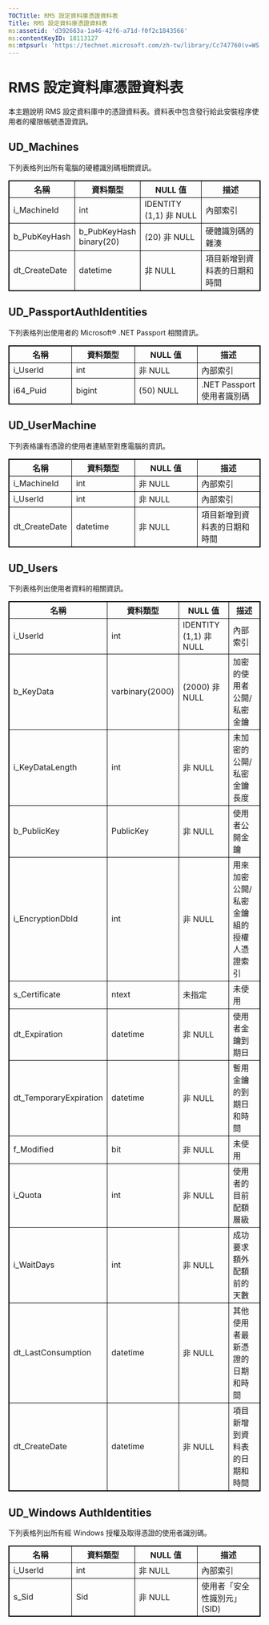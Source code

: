 ```yaml
---
TOCTitle: RMS 設定資料庫憑證資料表
Title: RMS 設定資料庫憑證資料表
ms:assetid: 'd392663a-1a46-42f6-a71d-f0f2c1843566'
ms:contentKeyID: 18113127
ms:mtpsurl: 'https://technet.microsoft.com/zh-tw/library/Cc747760(v=WS.10)'
---
```


RMS 設定資料庫憑證資料表
========================

本主題說明 RMS 設定資料庫中的憑證資料表。資料表中包含發行給此安裝程序使用者的權限帳號憑證資訊。

UD\_Machines
------------

下列表格列出所有電腦的硬體識別碼相關資訊。

<p></p> 
<table style="border:1px solid black;">
<colgroup>
<col width="25%" />
<col width="25%" />
<col width="25%" />
<col width="25%" />
</colgroup>
<thead>
<tr class="header">
<th style="border:1px solid black;" >名稱</th>
<th style="border:1px solid black;" >資料類型</th>
<th style="border:1px solid black;" >NULL 值</th>
<th style="border:1px solid black;" >描述</th>
</tr>
</thead>
<tbody>
<tr class="odd">
<td style="border:1px solid black;">i_MachineId</td>
<td style="border:1px solid black;">int</td>
<td style="border:1px solid black;">IDENTITY (1,1) 非 NULL</td>
<td style="border:1px solid black;">內部索引</td>
</tr>
<tr class="even">
<td style="border:1px solid black;">b_PubKeyHash</td>
<td style="border:1px solid black;">b_PubKeyHash binary(20)</td>
<td style="border:1px solid black;">(20) 非 NULL</td>
<td style="border:1px solid black;">硬體識別碼的雜湊</td>
</tr>
<tr class="odd">
<td style="border:1px solid black;">dt_CreateDate</td>
<td style="border:1px solid black;">datetime</td>
<td style="border:1px solid black;">非 NULL</td>
<td style="border:1px solid black;">項目新增到資料表的日期和時間</td>
</tr>
</tbody>
</table>
  
UD\_PassportAuthIdentities  
--------------------------
  
下列表格列出使用者的 Microsoft® .NET Passport 相關資訊。
  
<p></p> 
<table style="border:1px solid black;">
<colgroup>
<col width="25%" />
<col width="25%" />
<col width="25%" />
<col width="25%" />
</colgroup>
<thead>
<tr class="header">
<th style="border:1px solid black;" >名稱</th>
<th style="border:1px solid black;" >資料類型</th>
<th style="border:1px solid black;" >NULL 值</th>
<th style="border:1px solid black;" >描述</th>
</tr>
</thead>
<tbody>
<tr class="odd">
<td style="border:1px solid black;">i_UserId</td>
<td style="border:1px solid black;">int</td>
<td style="border:1px solid black;">非 NULL</td>
<td style="border:1px solid black;">內部索引</td>
</tr>
<tr class="even">
<td style="border:1px solid black;">i64_Puid</td>
<td style="border:1px solid black;">bigint</td>
<td style="border:1px solid black;">(50) NULL</td>
<td style="border:1px solid black;">.NET Passport 使用者識別碼</td>
</tr>
</tbody>
</table>
  
UD\_UserMachine  
---------------
  
下列表格讓有憑證的使用者連結至對應電腦的資訊。
  
<p></p> 
<table style="border:1px solid black;">
<colgroup>
<col width="25%" />
<col width="25%" />
<col width="25%" />
<col width="25%" />
</colgroup>
<thead>
<tr class="header">
<th style="border:1px solid black;" >名稱</th>
<th style="border:1px solid black;" >資料類型</th>
<th style="border:1px solid black;" >NULL 值</th>
<th style="border:1px solid black;" >描述</th>
</tr>
</thead>
<tbody>
<tr class="odd">
<td style="border:1px solid black;">i_MachineId</td>
<td style="border:1px solid black;">int</td>
<td style="border:1px solid black;">非 NULL</td>
<td style="border:1px solid black;">內部索引</td>
</tr>
<tr class="even">
<td style="border:1px solid black;">i_UserId</td>
<td style="border:1px solid black;">int</td>
<td style="border:1px solid black;">非 NULL</td>
<td style="border:1px solid black;">內部索引</td>
</tr>
<tr class="odd">
<td style="border:1px solid black;">dt_CreateDate</td>
<td style="border:1px solid black;">datetime</td>
<td style="border:1px solid black;">非 NULL</td>
<td style="border:1px solid black;">項目新增到資料表的日期和時間</td>
</tr>
</tbody>
</table>
  
UD\_Users  
---------
  
下列表格列出使用者資料的相關資訊。
  
<p></p> 
<table style="border:1px solid black;">
<colgroup>
<col width="25%" />
<col width="25%" />
<col width="25%" />
<col width="25%" />
</colgroup>
<thead>
<tr class="header">
<th style="border:1px solid black;" >名稱</th>
<th style="border:1px solid black;" >資料類型</th>
<th style="border:1px solid black;" >NULL 值</th>
<th style="border:1px solid black;" >描述</th>
</tr>
</thead>
<tbody>
<tr class="odd">
<td style="border:1px solid black;">i_UserId</td>
<td style="border:1px solid black;">int</td>
<td style="border:1px solid black;">IDENTITY (1,1) 非 NULL</td>
<td style="border:1px solid black;">內部索引</td>
</tr>
<tr class="even">
<td style="border:1px solid black;">b_KeyData</td>
<td style="border:1px solid black;">varbinary(2000)</td>
<td style="border:1px solid black;">(2000) 非 NULL</td>
<td style="border:1px solid black;">加密的使用者公開/私密金鑰</td>
</tr>
<tr class="odd">
<td style="border:1px solid black;">i_KeyDataLength</td>
<td style="border:1px solid black;">int</td>
<td style="border:1px solid black;">非 NULL</td>
<td style="border:1px solid black;">未加密的公開/私密金鑰長度</td>
</tr>
<tr class="even">
<td style="border:1px solid black;">b_PublicKey</td>
<td style="border:1px solid black;">PublicKey</td>
<td style="border:1px solid black;">非 NULL</td>
<td style="border:1px solid black;">使用者公開金鑰</td>
</tr>
<tr class="odd">
<td style="border:1px solid black;">i_EncryptionDbId</td>
<td style="border:1px solid black;">int</td>
<td style="border:1px solid black;">非 NULL</td>
<td style="border:1px solid black;">用來加密公開/私密金鑰組的授權人憑證索引</td>
</tr>
<tr class="even">
<td style="border:1px solid black;">s_Certificate</td>
<td style="border:1px solid black;">ntext</td>
<td style="border:1px solid black;">未指定</td>
<td style="border:1px solid black;">未使用</td>
</tr>
<tr class="odd">
<td style="border:1px solid black;">dt_Expiration</td>
<td style="border:1px solid black;">datetime</td>
<td style="border:1px solid black;">非 NULL</td>
<td style="border:1px solid black;">使用者金鑰到期日</td>
</tr>
<tr class="even">
<td style="border:1px solid black;">dt_TemporaryExpiration</td>
<td style="border:1px solid black;">datetime</td>
<td style="border:1px solid black;">非 NULL</td>
<td style="border:1px solid black;">暫用金鑰的到期日和時間</td>
</tr>
<tr class="odd">
<td style="border:1px solid black;">f_Modified</td>
<td style="border:1px solid black;">bit</td>
<td style="border:1px solid black;">非 NULL</td>
<td style="border:1px solid black;">未使用</td>
</tr>
<tr class="even">
<td style="border:1px solid black;">i_Quota</td>
<td style="border:1px solid black;">int</td>
<td style="border:1px solid black;">非 NULL</td>
<td style="border:1px solid black;">使用者的目前配額層級</td>
</tr>
<tr class="odd">
<td style="border:1px solid black;">i_WaitDays</td>
<td style="border:1px solid black;">int</td>
<td style="border:1px solid black;">非 NULL</td>
<td style="border:1px solid black;">成功要求額外配額前的天數</td>
</tr>
<tr class="even">
<td style="border:1px solid black;">dt_LastConsumption</td>
<td style="border:1px solid black;">datetime</td>
<td style="border:1px solid black;">非 NULL</td>
<td style="border:1px solid black;">其他使用者最新憑證的日期和時間</td>
</tr>
<tr class="odd">
<td style="border:1px solid black;">dt_CreateDate</td>
<td style="border:1px solid black;">datetime</td>
<td style="border:1px solid black;">非 NULL</td>
<td style="border:1px solid black;">項目新增到資料表的日期和時間</td>
</tr>
</tbody>
</table>
  
UD\_Windows AuthIdentities  
--------------------------
  
下列表格列出所有經 Windows 授權及取得憑證的使用者識別碼。
  
<p></p> 
<table style="border:1px solid black;">
<colgroup>
<col width="25%" />
<col width="25%" />
<col width="25%" />
<col width="25%" />
</colgroup>
<thead>
<tr class="header">
<th style="border:1px solid black;" >名稱</th>
<th style="border:1px solid black;" >資料類型</th>
<th style="border:1px solid black;" >NULL 值</th>
<th style="border:1px solid black;" >描述</th>
</tr>
</thead>
<tbody>
<tr class="odd">
<td style="border:1px solid black;">i_UserId</td>
<td style="border:1px solid black;">int</td>
<td style="border:1px solid black;">非 NULL</td>
<td style="border:1px solid black;">內部索引</td>
</tr>
<tr class="even">
<td style="border:1px solid black;">s_Sid</td>
<td style="border:1px solid black;">Sid</td>
<td style="border:1px solid black;">非 NULL</td>
<td style="border:1px solid black;">使用者「安全性識別元」(SID)</td>
</tr>
</tbody>
</table>